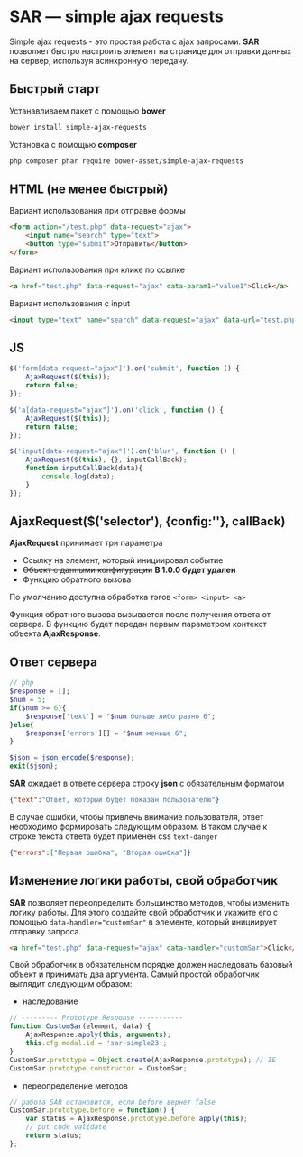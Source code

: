 # SAR &mdash; simple ajax requests
Simple ajax requests - это простая работа с ajax запросами.
**SAR** позволяет быстро настроить элемент на странице для отправки данных на сервер, используя асинхронную передачу.

## Быстрый старт
Устанавливаем пакет с помощью **bower**
```bash
bower install simple-ajax-requests
```
Установка с помощью **composer**
```bash
php composer.phar require bower-asset/simple-ajax-requests
```

## HTML (не менее быстрый)
Вариант использования при отправке формы
```html
<form action="/test.php" data-request="ajax">
    <input name="search" type="text">
    <button type="submit">Отправить</button>
</form>
```

Вариант использования при клике по ссылке
```html
<a href="test.php" data-request="ajax" data-param1="value1">Click</a>
```

Вариант использования с input
```html
<input type="text" name="search" data-request="ajax" data-url="test.php">
```

## JS
```js
$('form[data-request="ajax"]').on('submit', function () {
    AjaxRequest($(this));
    return false;
});
```
```js
$('a[data-request="ajax"]').on('click', function () {
    AjaxRequest($(this));
    return false;
});
```
```js
$('input[data-request="ajax"]').on('blur', function () {
    AjaxRequest($(this), {}, inputCallBack);
    function inputCallBack(data){
        console.log(data);
    }
});
```

## AjaxRequest($('selector'), {config:''}, callBack)
**AjaxRequest** принимает три параметра
* Ссылку на элемент, который инициировал событие
* <s>Объект с данными конфигурации</s> **В 1.0.0 будет удален**
* Функцию обратного вызова

По умолчанию доступна обработка тэгов ```<form> <input> <a>```


Функция обратного вызова вызывается после получения ответа от сервера.
В функцию будет передан первым параметром контекст объекта **AjaxResponse**.


## Ответ сервера
```php
// php
$response = [];
$num = 5;
if($num >= 6){
    $response['text'] = "$num больше либо равно 6";
}else{
    $response['errors'][] = "$num меньше 6";
}

$json = json_encode($response);
exit($json);
```

**SAR** ожидает в ответе сервера строку **json** с обязательным форматом
```json
{"text":"Ответ, который будет показан пользователю"}
```

В случае ошибки, чтобы привлечь внимание пользователя, ответ необходимо 
формировать следующим образом. В таком случае к строке текста ответа будет 
применен css ```text-danger```
```json
{"errors":["Первая ошибка", "Вторая ошибка"]}
```

## Изменение логики работы, свой обработчик
**SAR** позволяет переопределить большинство методов, чтобы изменить логику работы.
Для этого создайте свой обработчик и укажите его с помощью ```data-handler="customSar"```
в элементе, который инициирует отправку запроса.
```html
<a href="test.php" data-request="ajax" data-handler="customSar">Click</a>
```
Свой обработчик в обязательном порядке должен наследовать базовый объект
и принимать два аргумента.
Самый простой обработчик выглядит следующим образом:
* наследование
```js
// --------- Prototype Response -----------
function CustomSar(element, data) {
    AjaxResponse.apply(this, arguments);
    this.cfg.modal.id = 'sar-simple23';
}
CustomSar.prototype = Object.create(AjaxResponse.prototype); // IE
CustomSar.prototype.constructor = CustomSar;
```
* переопределение методов

```js
// работа SAR остановится, если before вернет false
CustomSar.prototype.before = function() {
    var status = AjaxResponse.prototype.before.apply(this);
    // put code validate
    return status;
};
```